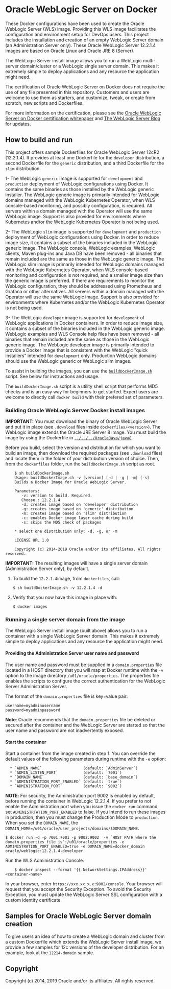Oracle WebLogic Server on Docker
=================================
These Docker configurations have been used to create the Oracle WebLogic Server (WLS) image. Providing this WLS image facilitates the configuration and environment setup for DevOps users. This project includes the installation and creation of an empty WebLogic Server domain (an Administration Server only). These Oracle WebLogic Server 12.2.1.4 images are based on Oracle Linux and Oracle JRE 8 (Server).

The WebLogic Server install image allows you to run a WebLogic multi-server domain/cluster or a WebLogic single server domain.  This makes it extremely simple to deploy applications and any resource the application might need.

The certification of Oracle WebLogic Server on Docker does not require the use of any file presented in this repository. Customers and users are welcome to use them as starters, and customize, tweak, or create from scratch, new scripts and Dockerfiles.

For more information on the certification, please see the [Oracle WebLogic Server on Docker certification whitepaper](http://www.oracle.com/technetwork/middleware/weblogic/overview/weblogic-server-docker-containers-2491959.pdf) and [The WebLogic Server Blog](https://blogs.oracle.com/WebLogicServer/) for updates.

## How to build and run
This project offers sample Dockerfiles for Oracle WebLogic Server 12cR2 (12.2.1.4). It provides at least one Dockerfile for the `developer` distribution, a second Dockerfile for the `generic` distribution, and a third Dockerfile for the `slim` distribution.  

1- The WebLogic `generic` image is supported for `development` and `production` deployment of WebLogic configurations using Docker.   It contains the same binaries as those installed by the WebLogic generic installer.  The WebLogic generic image is primarily intended for WebLogic domains managed with the WebLogic Kubernetes Operator, when WLS console-based monitoring, and possibly configuration, is required.  All servers within a domain managed with the Operator will use the same WebLogic image.  Support is also provided for environments where Kubernetes and/or the WebLogic Kubernetes Operator is not being used.

2- The WebLogic `slim` image is supported for `development` and `production` deployment of WebLogic configurations using Docker.  In order to reduce image size, it contains a subset of the binaries included in the WebLogic generic image.   The WebLogic console, WebLogic examples, WebLogic clients, Maven plug-ins and Java DB have been removed - all binaries that remain included are the same as those in the WebLogic generic image.  The WebLogic slim image is primarily intended for WebLogic domains managed with the WebLogic Kubernetes Operator, when WLS console-based monitoring and configuration is not required, and a smaller image size than the generic image is preferred.  If there are requirements to monitor the WebLogic configuration, they should be addressed using Prometheus and Grafana or other alternatives. All servers within a domain managed with the Operator will use the same WebLogic image.  Support is also provided for environments where Kubernetes and/or the WebLogic Kubernetes Operator is not being used.

3- The WebLogic `developer` image is supported for `development` of  WebLogic applications in Docker containers.  In order to reduce image size, it contains a subset of the binaries included in the WebLogic generic image.   WebLogic examples and WLS Console help files have been removed - all binaries that remain included are the same as those in the WebLogic generic image.  The WebLogic developer image is primarily intended to provide a Docker image that is consistent with the WebLogic "quick installers" intended for `development` only.   Production WebLogic domains should use the WebLogic generic or WebLogic slim images.   


To assist in building the images, you can use the [`buildDockerImage.sh`](dockerfiles/buildDockerImage.sh) script. See below for instructions and usage.

The `buildDockerImage.sh` script is a utility shell script that performs MD5 checks and is an easy way for beginners to get started. Expert users are welcome to directly call `docker build` with their prefered set of parameters.

### Building Oracle WebLogic Server Docker install images
**IMPORTANT:** You must download the binary of Oracle WebLogic Server and put it in place (see `.download` files inside `dockerfiles/<version>`). The WebLogic image extends the Oracle JRE Server 8 image. You must build the image by using the Dockerfile in [`../../../OracleJava/java8`](https://github.com/oracle/docker-images/tree/master/OracleJava/java-8).

Before you build, select the version and distribution for which you want to build an image, then download the required packages (see `.download` files) and locate them in the folder of your distribution version of choice. Then, from the `dockerfiles` folder, run the `buildDockerImage.sh` script as root.

        $ sh buildDockerImage.sh
        Usage: buildDockerImage.sh -v [version] [-d | -g | -m] [-s]
        Builds a Docker Image for Oracle WebLogic Server.

        Parameters:
           -v: version to build. Required.
           Choose : 12.2.1.4
           -d: creates image based on 'developer' distribution
           -g: creates image based on 'generic' distribution
           -m: creates image based on 'slim' distribution
           -c: enables Docker image layer cache during build
           -s: skips the MD5 check of packages

        * select one distribution only: -d, -g, or -m

        LICENSE UPL 1.0

        Copyright (c) 2014-2019 Oracle and/or its affiliates. All rights reserved.

**IMPORTANT:** The resulting images will have a single server domain (Administration Server only), by default.


  1. To build the `12.2.1.4`image, from `dockerfiles`, call:

        `$ sh buildDockerImage.sh -v 12.2.1.4 -d`

  2. Verify that you now have this image in place with:

        `$ docker images`

### Running a single server domain from the image
The WebLogic Server install image (built above) allows you to run a container with a single WebLogic Server domain.  This makes it extremely simple to deploy applications and any resource the application might need.

#### Providing the Administration Server user name and password
The user name and password must be supplied in a `domain.properties` file located in a HOST directory that you will map at Docker runtime with the `-v` option to the image directory `/u01/oracle/properties`. The properties file enables the scripts to configure the correct authentication for the WebLogic Server Administration Server.

The format of the `domain.properties` file is key=value pair:

	username=myadminusername
	password=myadminpassword

**Note**: Oracle recommends that the `domain.properties` file be deleted or secured after the container and the WebLogic Server are started so that the user name and password are not inadvertently exposed.

#### Start the container
Start a container from the image created in step 1.
You can override the default values of the following parameters during runtime with the `-e` option:

      * `ADMIN_NAME`                  (default: `AdminServer`)
      * `ADMIN_LISTEN_PORT`           (default: `7001`)
      * `DOMAIN_NAME`                 (default: `base_domain`)
      * `ADMINISTRATION_PORT_ENABLED` (default: `true`)
      * `ADMINISTRATION_PORT`         (default: `9002`)

**NOTE**: For security, the Administration port 9002 is enabled by default, before running the container in WebLogic 12.2.1.4. If you prefer to not enable the Administration port when you issue the `docker run` command, set `ADMINISTRTATION_PORT_ENABLED` to false. If you intend to run these images in production, then you must change the Production Mode to `production`. When you set the `DOMAIN_NAME`, the `DOMAIN_HOME=/u01/oracle/user_projects/domains/$DOMAIN_NAME`.

	$ docker run -d -p 7001:7001 -p 9002:9002  -v `HOST PATH where the domain.properties file is`:/u01/oracle/properties -e ADMINISTRATION_PORT_ENABLED=true -e DOMAIN_NAME=docker_domain oracle/weblogic:12.2.1.4-developer

Run the WLS Administration Console:

        $ docker inspect --format '{{.NetworkSettings.IPAddress}}' <container-name>

In your browser, enter `https://xxx.xx.x.x:9002/console`. Your browser will request that you accept the Security Exception. To avoid the Security Exception, you must update the WebLogic Server SSL configuration with a custom identity certificate.

## Samples for Oracle WebLogic Server domain creation
To give users an idea of how to create a WebLogic domain and cluster from a custom Dockerfile which extends the WebLogic Server install image, we provide a few samples for 12c versions of the developer distribution. For an example, look at the `12214-domain` sample.

## Copyright
Copyright (c) 2014, 2019 Oracle and/or its affiliates. All rights reserved.
